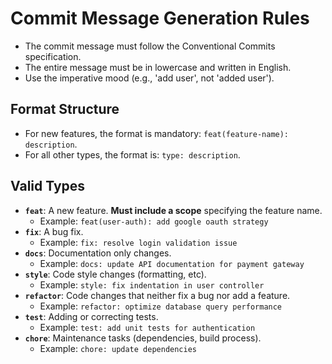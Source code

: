 # Commit Message Generation Rules

- The commit message must follow the Conventional Commits specification.
- The entire message must be in lowercase and written in English.
- Use the imperative mood (e.g., 'add user', not 'added user').

## Format Structure

- For new features, the format is mandatory: `feat(feature-name): description`.
- For all other types, the format is: `type: description`.

## Valid Types

- **`feat`**: A new feature. **Must include a scope** specifying the feature
  name.
  - Example: `feat(user-auth): add google oauth strategy`
- **`fix`**: A bug fix.
  - Example: `fix: resolve login validation issue`
- **`docs`**: Documentation only changes.
  - Example: `docs: update API documentation for payment gateway`
- **`style`**: Code style changes (formatting, etc).
  - Example: `style: fix indentation in user controller`
- **`refactor`**: Code changes that neither fix a bug nor add a feature.
  - Example: `refactor: optimize database query performance`
- **`test`**: Adding or correcting tests.
  - Example: `test: add unit tests for authentication`
- **`chore`**: Maintenance tasks (dependencies, build process).
  - Example: `chore: update dependencies`
